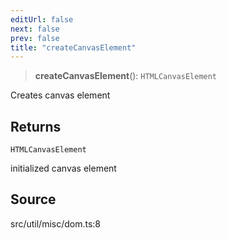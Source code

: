 ```yaml
---
editUrl: false
next: false
prev: false
title: "createCanvasElement"
---
```


> **createCanvasElement**(): `HTMLCanvasElement`

Creates canvas element

## Returns

`HTMLCanvasElement`

initialized canvas element

## Source

src/util/misc/dom.ts:8
